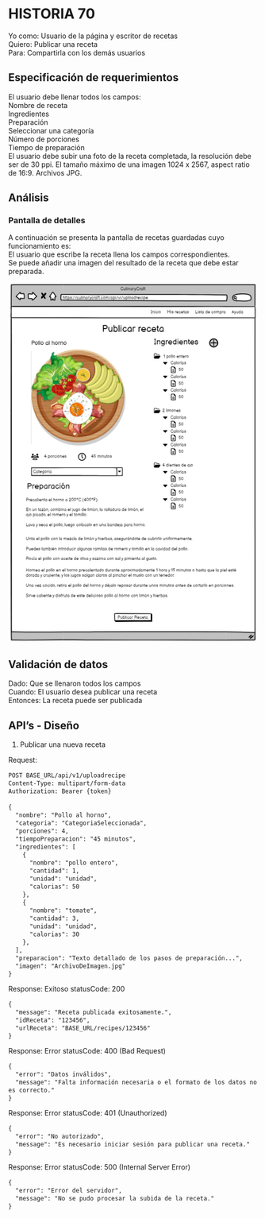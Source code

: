 # HISTORIA 70 
Yo como: Usuario de la página y escritor de recetas<br>
Quiero: Publicar una receta <br>
Para: Compartirla con los demás usuarios<br>

## Especificación de requerimientos
El usuario debe llenar todos los campos:<br>
Nombre de receta<br>
Ingredientes<br>
Preparación<br>
Seleccionar una categoría<br>
Número de porciones <br>
Tiempo de preparación<br>
El usuario debe subir una foto de la receta completada, la resolución debe ser de 30 ppi. El tamaño máximo de una imagen 1024 x 2567, aspect ratio de 16:9. Archivos JPG.<br>
## Análisis
### Pantalla de detalles
A continuación se presenta la pantalla de recetas guardadas cuyo funcionamiento es:<br>
El usuario que escribe la receta llena los campos correspondientes.<br>
Se puede añadir una imagen del resultado de la receta que debe estar preparada.<br>

![Alt text](/historias/imagenes/publicar_receta.png)

## Validación de datos
Dado: Que se llenaron todos los campos<br>
Cuando: El usuario desea publicar una receta<br>
Entonces: La receta puede ser publicada <br>

## API’s - Diseño
1. Publicar una nueva receta

Request:
```
POST BASE_URL/api/v1/uploadrecipe
Content-Type: multipart/form-data
Authorization: Bearer {token}

{
  "nombre": "Pollo al horno",
  "categoria": "CategoriaSeleccionada", 
  "porciones": 4,
  "tiempoPreparacion": "45 minutos",
  "ingredientes": [
    {
      "nombre": "pollo entero",
      "cantidad": 1,
      "unidad": "unidad",
      "calorias": 50
    },
    {
      "nombre": "tomate",
      "cantidad": 3,
      "unidad": "unidad",
      "calorias": 30
    },
  ],
  "preparacion": "Texto detallado de los pasos de preparación...",
  "imagen": "ArchivoDeImagen.jpg"
}
```

Response: Exitoso statusCode: 200
```
{
  "message": "Receta publicada exitosamente.",
  "idReceta": "123456", 
  "urlReceta": "BASE_URL/recipes/123456" 
}
```

Response: Error statusCode: 400 (Bad Request)
```
{
  "error": "Datos inválidos",
  "message": "Falta información necesaria o el formato de los datos no es correcto."
}
```

Response: Error statusCode: 401 (Unauthorized)
```
{
  "error": "No autorizado",
  "message": "Es necesario iniciar sesión para publicar una receta."
}
```

Response: Error statusCode: 500 (Internal Server Error)
```
{
  "error": "Error del servidor",
  "message": "No se pudo procesar la subida de la receta."
}
```

